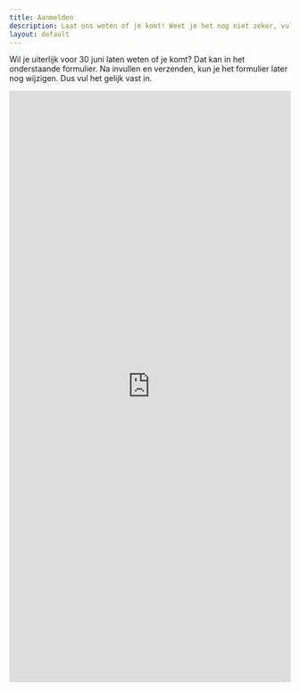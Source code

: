 ```yaml
---
title: Aanmelden
description: Laat ons weten of je komt! Weet je het nog niet zeker, vul het dan alsnog in. later aanpassen kan. 
layout: default
---
```


Wil je uiterlijk voor 30 juni laten weten of je komt?
Dat kan in het onderstaande formulier.
Na invullen en verzenden, kun je het formulier later nog wijzigen. Dus vul het gelijk vast in.

<iframe src="https://docs.google.com/forms/d/e/1FAIpQLSdJciZEmOIIzU5rrdxyp8Yq3-vXqRBaqcUDbWnot4n35-qBfA/viewform?embedded=true" width="100%" height="1060" frameborder="0" marginheight="0" marginwidth="0">
Het formulier wordt geladen…</iframe>
